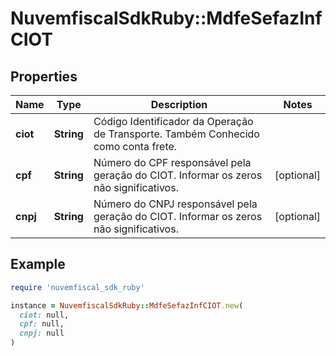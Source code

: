 # NuvemfiscalSdkRuby::MdfeSefazInfCIOT

## Properties

| Name | Type | Description | Notes |
| ---- | ---- | ----------- | ----- |
| **ciot** | **String** | Código Identificador da Operação de Transporte.  Também Conhecido como conta frete. |  |
| **cpf** | **String** | Número do CPF responsável pela geração do CIOT.  Informar os zeros não significativos. | [optional] |
| **cnpj** | **String** | Número do CNPJ responsável pela geração do CIOT.  Informar os zeros não significativos. | [optional] |

## Example

```ruby
require 'nuvemfiscal_sdk_ruby'

instance = NuvemfiscalSdkRuby::MdfeSefazInfCIOT.new(
  ciot: null,
  cpf: null,
  cnpj: null
)
```

